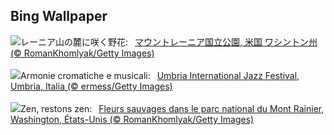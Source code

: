 ## Bing Wallpaper
![](https://www.bing.com/th?id=OHR.RainierWildflowers_JA-JP5257571908_UHD.jpg&w=1000)レーニア山の麓に咲く野花:&nbsp;&ensp;[マウントレーニア国立公園, 米国 ワシントン州 (© RomanKhomlyak/Getty Images)](https://www.bing.com/th?id=OHR.RainierWildflowers_JA-JP5257571908_UHD.jpg)
<br><br/>
![](https://www.bing.com/th?id=OHR.UmbriaInternationalJazz_IT-IT2914317092_UHD.jpg&w=1000)Armonie cromatiche e musicali:&nbsp;&ensp;[Umbria International Jazz Festival, Umbria, Italia (© ermess/Getty Images)](https://www.bing.com/th?id=OHR.UmbriaInternationalJazz_IT-IT2914317092_UHD.jpg)
<br><br/>
![](https://www.bing.com/th?id=OHR.RainierWildflowers_FR-FR1422439917_UHD.jpg&w=1000)Zen, restons zen:&nbsp;&ensp;[Fleurs sauvages dans le parc national du Mont Rainier, Washington, États-Unis (© RomanKhomlyak/Getty Images)](https://www.bing.com/th?id=OHR.RainierWildflowers_FR-FR1422439917_UHD.jpg)
<br><br/>

